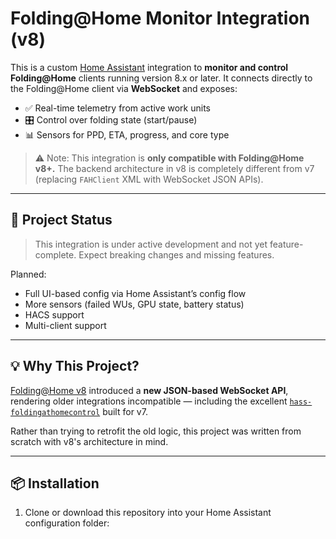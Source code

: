 # Folding@Home Monitor Integration (v8)

This is a custom [Home Assistant](https://www.home-assistant.io/) integration to **monitor and control Folding@Home** clients running version 8.x or later. It connects directly to the Folding@Home client via **WebSocket** and exposes:

- ✅ Real-time telemetry from active work units
- 🎛 Control over folding state (start/pause)
- 📊 Sensors for PPD, ETA, progress, and core type

> ⚠️ Note: This integration is **only compatible with Folding@Home v8+.** The backend architecture in v8 is completely different from v7 (replacing `FAHClient` XML with WebSocket JSON APIs).

---

## 🚧 Project Status

> This integration is under active development and not yet feature-complete. Expect breaking changes and missing features.

Planned:
- Full UI-based config via Home Assistant’s config flow
- More sensors (failed WUs, GPU state, battery status)
- HACS support
- Multi-client support

---

## 💡 Why This Project?

[Folding@Home v8](https://foldingathome.org) introduced a **new JSON-based WebSocket API**, rendering older integrations incompatible — including the excellent [`hass-foldingathomecontrol`](https://github.com/eifinger/hass-foldingathomecontrol) built for v7.

Rather than trying to retrofit the old logic, this project was written from scratch with v8's architecture in mind.

---

## 📦 Installation

1. Clone or download this repository into your Home Assistant configuration folder:


